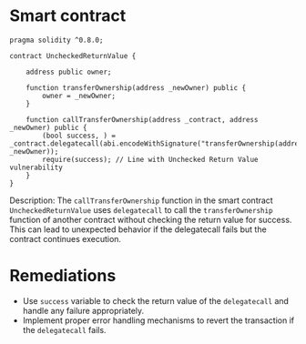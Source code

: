 # Smart contract

```solidity
pragma solidity ^0.8.0;

contract UncheckedReturnValue {
    
    address public owner;

    function transferOwnership(address _newOwner) public {
        owner = _newOwner;
    }

    function callTransferOwnership(address _contract, address _newOwner) public {
        (bool success, ) = _contract.delegatecall(abi.encodeWithSignature("transferOwnership(address)", _newOwner));
        require(success); // Line with Unchecked Return Value vulnerability
    }
}
```

Description: The `callTransferOwnership` function in the smart contract `UncheckedReturnValue` uses `delegatecall` to call the `transferOwnership` function of another contract without checking the return value for success. This can lead to unexpected behavior if the delegatecall fails but the contract continues execution.

# Remediations

- Use `success` variable to check the return value of the `delegatecall` and handle any failure appropriately.
- Implement proper error handling mechanisms to revert the transaction if the `delegatecall` fails.